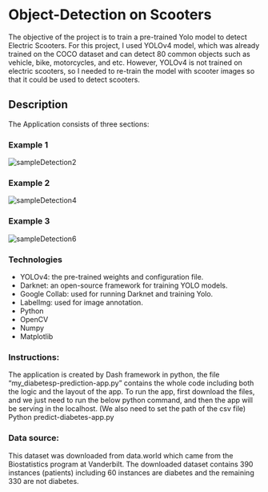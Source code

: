 # Object-Detection on Scooters
The objective of the project is to train a pre-trained Yolo model to detect Electric Scooters. For this project, I used YOLOv4 model, which was already trained on the COCO dataset and can detect 80 common objects such as vehicle, bike, motorcycles, and etc. However, YOLOv4 is not trained on electric scooters, so I needed to re-train the model with scooter images so that it could be used to detect scooters.

## Description
The Application consists of three sections:

### Example 1
![sampleDetection2](https://user-images.githubusercontent.com/118564295/220785252-30c18320-f319-4b79-92ef-0665b541fc84.JPG)

### Example 2
![sampleDetection4](https://user-images.githubusercontent.com/118564295/220785286-79463729-4495-4693-a25f-2c1d5d4a6b23.JPG)

### Example 3
![sampleDetection6](https://user-images.githubusercontent.com/118564295/220785320-c89b81de-902b-47da-af78-62328e0045a1.JPG)

### Technologies
* YOLOv4: the pre-trained weights and configuration file.
* Darknet: an open-source framework for training YOLO models.
* Google Collab: used for running Darknet and training Yolo.
* LabelImg: used for image annotation.
* Python
* OpenCV
* Numpy
* Matplotlib


### Instructions:
The application is created by Dash framework in python, the file “my_diabetesp-prediction-app.py” contains the whole code including both the logic and the layout of the app. 
To run the app, first download the files, and we just need to run the below python command, and then the app will be serving in the localhost. (We also need to set the path of the csv file)
Python predict-diabetes-app.py

### Data source:
This dataset was downloaded from data.world which came from the Biostatistics program at Vanderbilt.
The downloaded dataset contains 390 instances (patients) including 60 instances are diabetes and the remaining 330 are not diabetes.
